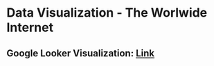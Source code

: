# Data Visualization - The Worlwide Internet
## Google Looker Visualization: [Link](https://lookerstudio.google.com/reporting/a28ffa97-8d5b-4b08-b390-fb9f6c8b8908)